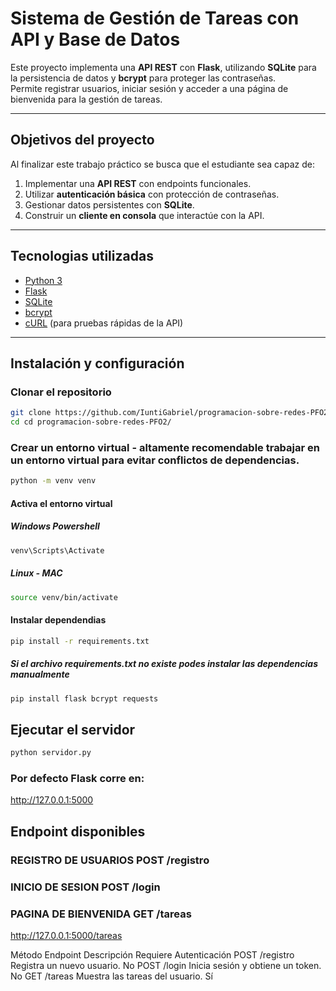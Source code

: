 # Sistema de Gestión de Tareas con API y Base de Datos

Este proyecto implementa una **API REST** con **Flask**, utilizando **SQLite** para la persistencia de datos y **bcrypt** para proteger las contraseñas.  
Permite registrar usuarios, iniciar sesión y acceder a una página de bienvenida para la gestión de tareas.

---

## Objetivos del proyecto
Al finalizar este trabajo práctico se busca que el estudiante sea capaz de:

1. Implementar una **API REST** con endpoints funcionales.
2. Utilizar **autenticación básica** con protección de contraseñas.
3. Gestionar datos persistentes con **SQLite**.
4. Construir un **cliente en consola** que interactúe con la API.

---

## Tecnologias utilizadas
- [Python 3](https://www.python.org/)
- [Flask](https://flask.palletsprojects.com/)
- [SQLite](https://www.sqlite.org/)
- [bcrypt](https://pypi.org/project/bcrypt/)
- [cURL](https://curl.se/) (para pruebas rápidas de la API)

---

## Instalación y configuración

### Clonar el repositorio
```bash
git clone https://github.com/IuntiGabriel/programacion-sobre-redes-PFO2.git
cd cd programacion-sobre-redes-PFO2/
```

### Crear un entorno virtual - altamente recomendable trabajar en un entorno virtual para evitar conflictos de dependencias.
```bash
python -m venv venv
```

#### Activa el entorno virtual
##### Windows Powershell
```bash
venv\Scripts\Activate
```

##### Linux - MAC
```bash
source venv/bin/activate
```

#### Instalar dependendias
```bash
pip install -r requirements.txt
```

##### Si el archivo requirements.txt no existe podes instalar las dependencias manualmente
```bash
pip install flask bcrypt requests
```

## Ejecutar el servidor 
```bash
python servidor.py
```

### Por defecto Flask corre en:
http://127.0.0.1:5000


## Endpoint disponibles
### REGISTRO DE USUARIOS POST /registro
### INICIO DE SESION POST /login
### PAGINA DE BIENVENIDA GET /tareas
http://127.0.0.1:5000/tareas 

Método	Endpoint	Descripción	                        Requiere Autenticación
POST	/registro	Registra un nuevo usuario.	        No
POST	/login	    Inicia sesión y obtiene un token.	No
GET	    /tareas	    Muestra las tareas del usuario.	    Sí